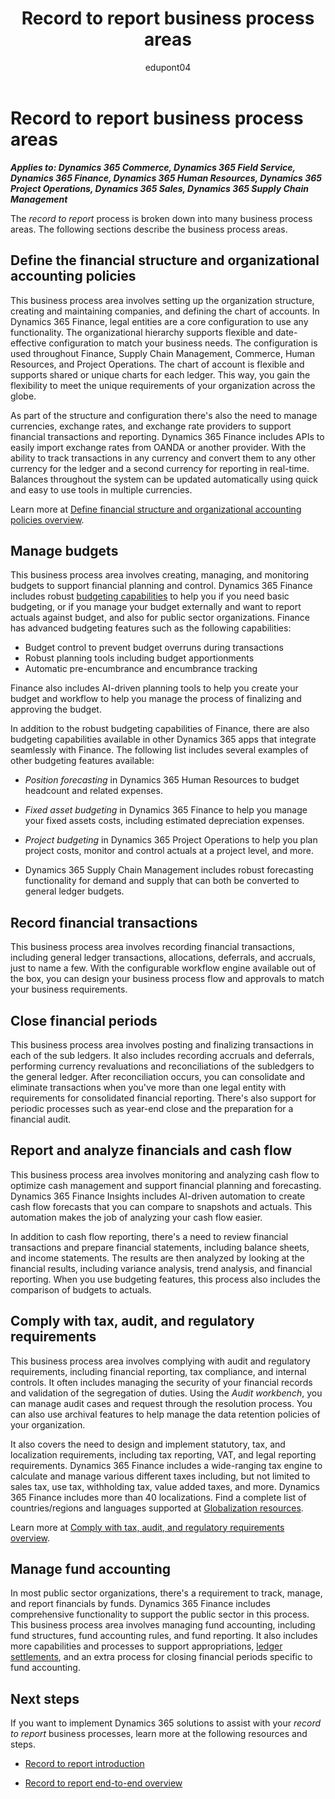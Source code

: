 ﻿---
title: Record to report business process areas
description: Get an overview for each of the business process areas in the record to report end-to-end business process flow in Dynamics 365 solutions.
ms.date: 11/09/2023
ms.topic: conceptual
author: edupont04
ms.author: kgiardini
---

# Record to report business process areas

***Applies to: Dynamics 365 Commerce, Dynamics 365 Field Service, Dynamics 365 Finance, Dynamics 365 Human Resources, Dynamics 365 Project Operations, Dynamics 365 Sales, Dynamics 365 Supply Chain Management***

The *record to report* process is broken down into many business process areas. The following sections describe the business process areas.

## Define the financial structure and organizational accounting policies

This business process area involves setting up the organization structure, creating and maintaining companies, and defining the chart of accounts. In Dynamics 365 Finance, legal entities are a core configuration to use any functionality. The organizational hierarchy supports flexible and date-effective configuration to match your business needs. The configuration is used throughout Finance, Supply Chain Management, Commerce, Human Resources, and Project Operations. The chart of account is flexible and supports shared or unique charts for each ledger. This way, you gain the flexibility to meet the unique requirements of your organization across the globe.

As part of the structure and configuration there's also the need to manage currencies, exchange rates, and exchange rate providers to support financial transactions and reporting. Dynamics 365 Finance includes APIs to easily import exchange rates from OANDA or another provider. With the ability to track transactions in any currency and convert them to any other currency for the ledger and a second currency for reporting in real-time. Balances throughout the system can be updated automatically using quick and easy to use tools in multiple currencies.

Learn more at [Define financial structure and organizational accounting policies overview](report-to-record-define-financial-structure-organizational-accounting-policies.md).  

## Manage budgets

This business process area involves creating, managing, and monitoring budgets to support financial planning and control. Dynamics 365 Finance includes robust [budgeting capabilities](/dynamics365/finance/budgeting/budgeting-overview) to help you if you need basic budgeting, or if you manage your budget externally and want to report actuals against budget, and also for public sector organizations. Finance has advanced budgeting features such as the following capabilities:

- Budget control to prevent budget overruns during transactions  
- Robust planning tools including budget apportionments  
- Automatic pre-encumbrance and encumbrance tracking  

Finance also includes AI-driven planning tools to help you create your budget and workflow to help you manage the process of finalizing and approving the budget.

In addition to the robust budgeting capabilities of Finance, there are also budgeting capabilities available in other Dynamics 365 apps that integrate seamlessly with Finance. The following list includes several examples of other budgeting features available:

- *Position forecasting* in Dynamics 365 Human Resources to budget headcount and related expenses.

- *Fixed asset budgeting* in Dynamics 365 Finance to help you manage your fixed assets costs, including estimated depreciation expenses.

- *Project budgeting* in Dynamics 365 Project Operations to help you plan project costs, monitor and control actuals at a project level, and more.

- Dynamics 365 Supply Chain Management includes robust forecasting functionality for demand and supply that can both be converted to general ledger budgets.

<!-- ## Maintain and manage cash and bank transactions

This business process area involves managing cash and bank transactions, including bank account reconciliations, cash management, and bank statement processing. The Cash and bank management module in Dynamics 365 Finance supports various payment types and includes bank reconciliation functionality to help automate the month-end activities. -->

## Record financial transactions

This business process area involves recording financial transactions, including general ledger transactions, allocations, deferrals, and accruals, just to name a few. With the configurable workflow engine available out of the box, you can design your business process flow and approvals to match your business requirements.

## Close financial periods

This business process area involves posting and finalizing transactions in each of the sub ledgers. It also includes recording accruals and deferrals, performing currency revaluations and reconciliations of the subledgers to the general ledger. After reconciliation occurs, you can consolidate and eliminate transactions when you've more than one legal entity with requirements for consolidated financial reporting. There's also support for periodic processes such as year-end close and the preparation for a financial audit.

## Report and analyze financials and cash flow

This business process area involves monitoring and analyzing cash flow to optimize cash management and support financial planning and forecasting. Dynamics 365 Finance Insights includes AI-driven automation to create cash flow forecasts that you can compare to snapshots and actuals. This automation makes the job of analyzing your cash flow easier.

In addition to cash flow reporting, there's a need to review financial transactions and prepare financial statements, including balance sheets, and income statements. The results are then analyzed by looking at the financial results, including variance analysis, trend analysis, and financial reporting. When you use budgeting features, this process also includes the comparison of budgets to actuals.

## Comply with tax, audit, and regulatory requirements

This business process area involves complying with audit and regulatory requirements, including financial reporting, tax compliance, and internal controls. It often includes managing the security of your financial records and validation of the segregation of duties. Using the *Audit workbench*, you can manage audit cases and request through the resolution process. You can also use archival features to help manage the data retention policies of your organization.

It also covers the need to design and implement statutory, tax, and localization requirements, including tax reporting, VAT, and legal reporting requirements. Dynamics 365 Finance includes a wide-ranging tax engine to calculate and manage various different taxes including, but not limited to sales tax, use tax, withholding tax, value added taxes, and more. Dynamics 365 Finance includes more than 40 localizations. Find a complete list of countries/regions and languages supported at [Globalization resources](/dynamics365/fin-ops-core/dev-itpro/lcs-solutions/country-region).  

Learn more at [Comply with tax, audit, and regulatory requirements overview](record-to-report-comply-tax-audit-regulatory-requirements.md).  

## Manage fund accounting

In most public sector organizations, there's a requirement to track, manage, and report financials by funds. Dynamics 365 Finance includes comprehensive functionality to support the public sector in this process. This business process area involves managing fund accounting, including fund structures, fund accounting rules, and fund reporting. It also includes more capabilities and processes to support appropriations, [ledger settlements](/dynamics365/finance/general-ledger/ledger-settlements), and an extra process for closing financial periods specific to fund accounting<!--Eva: I have no idea what this last clause is supposed to mean, but I rewrote it to make some level of sense-->.

## Next steps

If you want to implement Dynamics 365 solutions to assist with your *record to report* business processes, learn more at the following resources and steps.

- [Record to report introduction](record-to-report-introduction.md)

- [Record to report end-to-end overview](record-to-report-overview.md)

<!--## Related resources

You can use the following resources to learn more about the *record to report* process in Dynamics 365.

- TechTalk link here

- Docs article link here

- GitHub sample link here

- Other links-->

<!--## Tags
*Stakeholders:* Functional consultant, Business analyst, Controller, CFO, Finance leads

*Products:* Dynamics 365 Commerce, Dynamics 365 Field Service, Dynamics 365 Finance, Dynamics 365 Human Resources, Dynamics 365 Project Operations, Dynamics 365 Sales, Dynamics 365 Supply Chain Management
